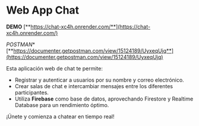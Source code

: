 # Web App Chat

**DEMO** [**https://chat-xc4h.onrender.com/**](https://chat-xc4h.onrender.com/)

*POSTMAN** [**https://documenter.getpostman.com/view/15124189/UyxeqUjq**](https://documenter.getpostman.com/view/15124189/UyxeqUjq)

Esta aplicación web de chat te permite:

- Registrar y autenticar a usuarios por su nombre y correo electrónico.
- Crear salas de chat e intercambiar mensajes entre los diferentes participantes.
- Utiliza **Firebase** como base de datos, aprovechando Firestore y Realtime Database para un rendimiento óptimo.

¡Únete y comienza a chatear en tiempo real!

